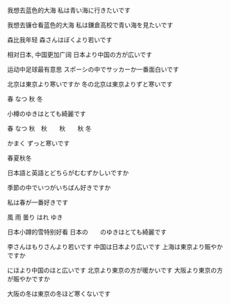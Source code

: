 我想去蓝色的大海
私は青い海に行きたいです


我想去镰仓看蓝色的大海
私は鎌倉高校で青い海を見たいです

森比我年轻
森さんはぼくより若いです


相对日本, 中国更加广阔
日本より中国の方が広いです


运动中足球最有意思
スポーシの中でサッカーか一番面白いです   

北京は東京より寒いですか
冬の北京は東京よりずと寒いです

春
なつ
秋
冬

小樽のゆきはとても綺麗です

春
なつ
秋　秋　　秋　　秋
冬

かまく
ずっと寒いです

春夏秋冬

日本語と英語とどちらがむむずかしいですか


季節の中でいつがいちばん好きですか

私は春が一番好きです



風
雨
曇り
はれ
ゆき

日本小蹲的雪特别好看
日本の　　のゆきはとても綺麗です


李さんはもりさんより若いです
中国は日本より広いです
上海は東京より賑やかですか

にほより中国のほと広いです
北京より東京の方が暖かいです
大阪より東京の方が賑やかですか

大阪の冬は東京の冬ほど寒くないです
